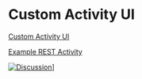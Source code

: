 # Custom Activity UI

[Custom Activity UI](https://developer.salesforce.com/docs/marketing/marketing-cloud/guide/custom-activity-ui.html)

[Example REST Activity](https://developer.salesforce.com/docs/marketing/marketing-cloud/guide/example-rest-activity.html#sample-response)

[![Discussion](https://assets.vidyard.com/share/webpack/images/hubs/sharing_page_2019/vidyard-logo.svg)](https://share.vidyard.com/watch/egRyngqXKCmMdYK3kejgKc)]
